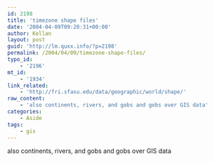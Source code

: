 ```yaml
---
id: 2198
title: 'timezone shape files'
date: '2004-04-09T09:20:31+00:00'
author: Kellan
layout: post
guid: 'http://lm.quxx.info/?p=2198'
permalink: /2004/04/09/timezone-shape-files/
typo_id:
    - '2196'
mt_id:
    - '1934'
link_related:
    - 'http://fri.sfasu.edu/data/geographic/world/shape/'
raw_content:
    - 'also continents, rivers, and gobs and gobs over GIS data'
categories:
    - Aside
tags:
    - gis
---
```


also continents, rivers, and gobs and gobs over GIS data